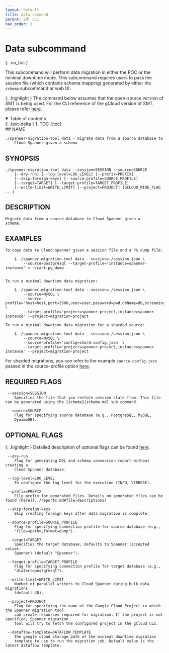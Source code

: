 ```yaml
---
layout: default
title: data command
parent: SMT CLI
nav_order: 2
---
```


# Data subcommand
{: .no_toc }

This subcommand will perform data migration in either the POC or the minimal downtime mode. This subcommand requires users to pass the session file (which contains schema mapping) generated by either the `schema` subcommand or web UI.

{: .highlight }
The command below assumes that the open-source version of SMT is being used. For the CLI
reference of the gCloud version of SMT, please refer [here](https://cloud.google.com/sdk/gcloud/reference/alpha/spanner/migrate).

<details open markdown="block">
  <summary>
    Table of contents
  </summary>
  {: .text-delta }
1. TOC
{:toc}
</details>
## NAME

    ./spanner-migration-tool data - migrate data from a source database to
        Cloud Spanner given a schema

## SYNOPSIS

    ./spanner-migration-tool data --session=SESSION --source=SOURCE
        [--dry-run] [--log-level=LOG_LEVEL] [--prefix=PREFIX]
        [--skip-foreign-keys] [--source-profile=SOURCE_PROFILE]
        [--target=TARGET] [--target-profile=TARGET_PROFILE]
        [--write-limit=WRITE_LIMIT] [--project=PROJECT] [GCLOUD_WIDE_FLAG ...]

## DESCRIPTION

    Migrate data from a source database to Cloud Spanner given a
    schema.

## EXAMPLES

    To copy data to Cloud Spanner given a session file and a PG dump file:

        $ ./spanner-migration-tool data --session=./session.json \
            --source=postgresql --target-profile='instance=spanner-instance' < ~/cart.pg_dump
            

    To run a minimal downtime data migration:

        $ ./spanner-migration-tool data --session=./session.json \
            --source=MySQL \
            --source-profile='host=host,port=3306,user=user,password=pwd,dbName=db,streamingCfg=streaming.json' \
            --target-profile='project=spanner-project,instance=spanner-instance' --project=migration-project

    To run a minimal downtime data migration for a sharded source:

        $ ./spanner-migration-tool data --session=./session.json \
            --source=MySQL \
            --source-profile='config=shard-config.json' \
            --target-profile='project=spanner-project,instance=spanner-instance' --project=migration-project

For sharded migrations, you can refer to the example `source-config.json` passed in the source-profile option [here](./config-json.md#config-for-sharded-minimal-downtime-migrations).

## REQUIRED FLAGS

     --session=SESSION
        Specifies the file that you restore session state from. This file can be generated using the [schema](schema.md) sub command.

     --source=SOURCE
        Flag for specifying source database (e.g., PostgreSQL, MySQL,
        DynamoDB).

## OPTIONAL FLAGS

{: .highlight }
Detailed description of optional flags can be found [here](./flags.md).

     --dry-run
        Flag for generating DDL and schema conversion report without creating a
        Cloud Spanner database.

     --log-level=LOG_LEVEL
        To configure the log level for the execution (INFO, VERBOSE).

     --prefix=PREFIX
        File prefix for generated files. Details on generated files can be found [here](../reports.md#file-descriptions)

     --skip-foreign-keys
        Skip creating foreign keys after data migration is complete.

     --source-profile=SOURCE_PROFILE
        Flag for specifying connection profile for source database (e.g.,
        "file=<path>,format=dump").

     --target=TARGET
        Specifies the target database, defaults to Spanner (accepted values:
        Spanner) (default "Spanner").

     --target-profile=TARGET_PROFILE
        Flag for specifying connection profile for target database (e.g.,
        "dialect=postgresql").

     --write-limit=WRITE_LIMIT
        Number of parallel writers to Cloud Spanner during bulk data migrations
        (default 40).

     --project=PROJECT
        Flag for specifying the name of the Google Cloud Project in which the Spanner migration tool
        can create resources required for migration. If the project is not specified, Spanner migration 
        tool will try to fetch the configured project in the gCloud CLI.

     --dataflow-template=DATAFLOW_TEMPLATE
        The google cloud storage path of the minimal downtime migration
        template to use to run the migration job. Default value is the latest dataflow template.
